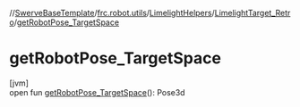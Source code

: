//[SwerveBaseTemplate](../../../../index.md)/[frc.robot.utils](../../index.md)/[LimelightHelpers](../index.md)/[LimelightTarget_Retro](index.md)/[getRobotPose_TargetSpace](get-robot-pose_-target-space.md)

# getRobotPose_TargetSpace

[jvm]\
open fun [getRobotPose_TargetSpace](get-robot-pose_-target-space.md)(): Pose3d
